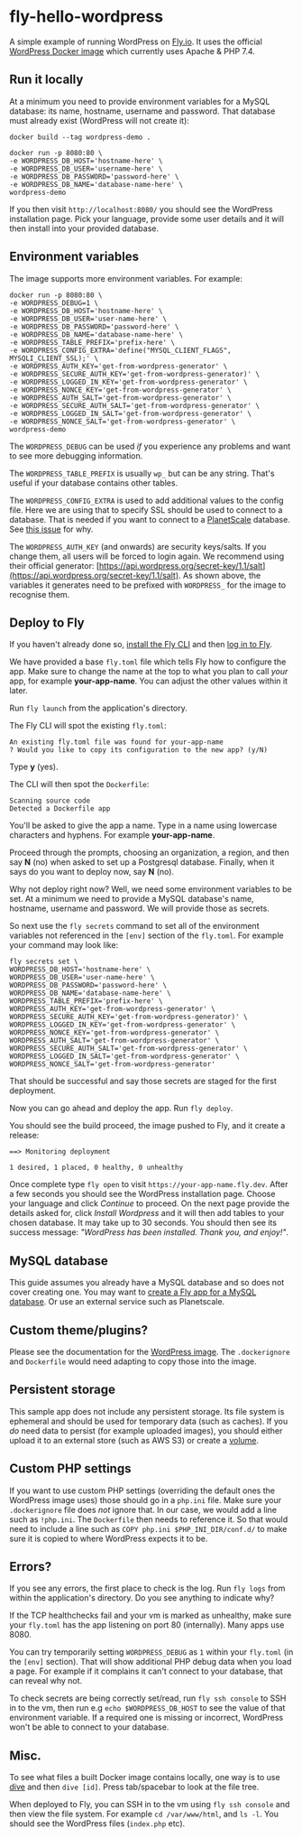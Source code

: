 # fly-hello-wordpress

A simple example of running WordPress on [Fly.io](https://fly.io). It uses the official [WordPress Docker image](https://hub.docker.com/_/wordpress) which currently uses Apache & PHP 7.4.

## Run it locally

At a minimum you need to provide environment variables for a MySQL database: its name, hostname, username and password. That database must already exist (WordPress will not create it):

```
docker build --tag wordpress-demo .

docker run -p 8080:80 \
-e WORDPRESS_DB_HOST='hostname-here' \
-e WORDPRESS_DB_USER='username-here' \
-e WORDPRESS_DB_PASSWORD='password-here' \
-e WORDPRESS_DB_NAME='database-name-here' \
wordpress-demo
```

If you then visit `http://localhost:8080/` you should see the WordPress installation page. Pick your language, provide some user details and it will then install into your provided database.

## Environment variables

The image supports more environment variables. For example:

```
docker run -p 8080:80 \
-e WORDPRESS_DEBUG=1 \
-e WORDPRESS_DB_HOST='hostname-here' \
-e WORDPRESS_DB_USER='user-name-here' \
-e WORDPRESS_DB_PASSWORD='password-here' \
-e WORDPRESS_DB_NAME='database-name-here' \
-e WORDPRESS_TABLE_PREFIX='prefix-here' \
-e WORDPRESS_CONFIG_EXTRA='define("MYSQL_CLIENT_FLAGS", MYSQLI_CLIENT_SSL);' \
-e WORDPRESS_AUTH_KEY='get-from-wordpress-generator' \
-e WORDPRESS_SECURE_AUTH_KEY='get-from-wordpress-generator)' \
-e WORDPRESS_LOGGED_IN_KEY='get-from-wordpress-generator' \
-e WORDPRESS_NONCE_KEY='get-from-wordpress-generator' \
-e WORDPRESS_AUTH_SALT='get-from-wordpress-generator' \
-e WORDPRESS_SECURE_AUTH_SALT='get-from-wordpress-generator' \
-e WORDPRESS_LOGGED_IN_SALT='get-from-wordpress-generator' \
-e WORDPRESS_NONCE_SALT='get-from-wordpress-generator' \
wordpress-demo
```

The `WORDPRESS_DEBUG` can be used _if_ you experience any problems and want to see more debugging information.

The `WORDPRESS_TABLE_PREFIX` is usually `wp_` but can be any string. That's useful if your database contains other tables.

The `WORDPRESS_CONFIG_EXTRA` is used to add additional values to the config file. Here we are using that to specify SSL should be used to connect to a database. That is needed if you want to connect to a [PlanetScale](https://planetscale.com) database. See [this issue](https://github.com/docker-library/wordpress/issues/639) for why.

The `WORDPRESS_AUTH_KEY` (and onwards) are security keys/salts. If you change them, all users will be forced to login again. We recommend using their official generator: [https://api.wordpress.org/secret-key/1.1/salt](https://api.wordpress.org/secret-key/1.1/salt). As shown above, the variables it generates need to be prefixed with `WORDPRESS_` for the image to recognise them.

## Deploy to Fly

If you haven't already done so, [install the Fly CLI](https://fly.io/docs/getting-started/installing-flyctl/) and then [log in to Fly](https://fly.io/docs/getting-started/log-in-to-fly/).

We have provided a base `fly.toml` file which tells Fly how to configure the app. Make sure to change the name at the top to what you plan to call _your_ app, for example **your-app-name**. You can adjust the other values within it later.

Run `fly launch` from the application's directory.

The Fly CLI will spot the existing `fly.toml`:

```
An existing fly.toml file was found for your-app-name
? Would you like to copy its configuration to the new app? (y/N)
```

Type **y** (yes).

The CLI will then spot the `Dockerfile`:

```
Scanning source code
Detected a Dockerfile app
```

You'll be asked to give the app a name. Type in a name using lowercase characters and hyphens. For example **your-app-name**.

Proceed through the prompts, choosing an organization, a region, and then say **N** (no) when asked to set up a Postgresql database. Finally, when it says do you want to deploy now, say **N** (no).

Why not deploy right now? Well, we need some environment variables to be set. At a minimum we need to provide a MySQL database's name, hostname, username and password. We will provide those as secrets.

So next use the `fly secrets` command to set all of the environment variables not referenced in the `[env]` section of the `fly.toml`. For example your command may look like:

```
fly secrets set \
WORDPRESS_DB_HOST='hostname-here' \
WORDPRESS_DB_USER='user-name-here' \
WORDPRESS_DB_PASSWORD='password-here' \
WORDPRESS_DB_NAME='database-name-here' \
WORDPRESS_TABLE_PREFIX='prefix-here' \
WORDPRESS_AUTH_KEY='get-from-wordpress-generator' \
WORDPRESS_SECURE_AUTH_KEY='get-from-wordpress-generator)' \
WORDPRESS_LOGGED_IN_KEY='get-from-wordpress-generator' \
WORDPRESS_NONCE_KEY='get-from-wordpress-generator' \
WORDPRESS_AUTH_SALT='get-from-wordpress-generator' \
WORDPRESS_SECURE_AUTH_SALT='get-from-wordpress-generator' \
WORDPRESS_LOGGED_IN_SALT='get-from-wordpress-generator' \
WORDPRESS_NONCE_SALT='get-from-wordpress-generator'
```

That should be successful and say those secrets are staged for the first deployment.

Now you can go ahead and deploy the app. Run `fly deploy`.

You should see the build proceed, the image pushed to Fly, and it create a release:

```
==> Monitoring deployment

1 desired, 1 placed, 0 healthy, 0 unhealthy
```

Once complete type `fly open` to visit `https://your-app-name.fly.dev`. After a few seconds you should see the WordPress installation page. Choose your language and click _Continue_ to proceed. On the next page provide the details asked for, click _Install Wordpress_ and it will then add tables to your chosen database. It may take up to 30 seconds. You should then see its success message: _"WordPress has been installed. Thank you, and enjoy!"_.

## MySQL database

This guide assumes you already have a MySQL database and so does not cover creating one. You may want to [create a Fly app for a MySQL database](https://fly.io/docs/app-guides/mysql-on-fly/). Or use an external service such as Planetscale.

## Custom theme/plugins?

Please see the documentation for the [WordPress image](https://hub.docker.com/_/wordpress). The `.dockerignore` and `Dockerfile` would need adapting to copy those into the image.

## Persistent storage

This sample app does not include any persistent storage. Its file system is ephemeral and should be used for temporary data (such as caches). If you _do_ need data to persist (for example uploaded images), you should either upload it to an external store (such as AWS S3) or create a [volume](https://fly.io/docs/reference/volumes/).

## Custom PHP settings

If you want to use custom PHP settings (overriding the default ones the WordPress image uses) those should go in a `php.ini` file. Make sure your `.dockerignore` file does _not_ ignore that. In our case, we would add a line such as `!php.ini`. The `Dockerfile` then needs to reference it. So that would need to include a line such as `COPY php.ini $PHP_INI_DIR/conf.d/` to make sure it is copied to where WordPress expects it to be.

## Errors?

If you see any errors, the first place to check is the log. Run `fly logs` from within the application's directory. Do you see anything to indicate why?

If the TCP healthchecks fail and your vm is marked as unhealthy, make sure your `fly.toml` has the app listening on port 80 (internally). Many apps use 8080.

You can try temporarily setting `WORDPRESS_DEBUG` as `1` within your `fly.toml` (in the `[env]` section). That will show additional PHP debug data when you load a page. For example if it complains it can't connect to your database, that can reveal why not.

To check secrets are being correctly set/read, run `fly ssh console` to SSH in to the vm, then run e.g `echo $WORDPRESS_DB_HOST` to see the value of that environment variable. If a required one is missing or incorrect, WordPress won't be able to connect to your database.

## Misc.

To see what files a built Docker image contains locally, one way is to use [dive](https://github.com/wagoodman/dive) and then `dive [id]`. Press tab/spacebar to look at the file tree.

When deployed to Fly, you can SSH in to the vm using `fly ssh console` and then view the file system. For example `cd /var/www/html`, and `ls -l`. You should see the WordPress files (`index.php` etc).
